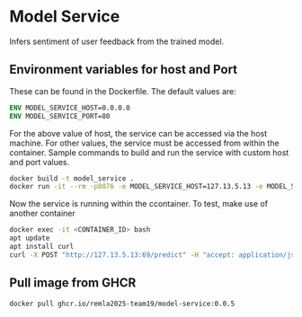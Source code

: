 # Model Service

Infers sentiment of user feedback from the trained model.

## Environment variables for host and Port
These can be found in the Dockerfile. The default values are:

```dockerfile
ENV MODEL_SERVICE_HOST=0.0.0.0
ENV MODEL_SERVICE_PORT=80
```

For the above value of host, the service can be accessed via the host machine. For other values, the service must be accessed from within the container.
Sample commands to build and run the service with custom host and port values.

```bash
docker build -t model_service .
docker run -it --rm -p8076 -e MODEL_SERVICE_HOST=127.13.5.13 -e MODEL_SERVICE_PORT=17 model_service
```
Now the service is running within the ccontainer. To test, make use of another container
```bash
docker exec -it <CONTAINER_ID> bash
apt update
apt install curl
curl -X POST "http://127.13.5.13:69/predict" -H "accept: application/json" -H "Content-Type: application/json" -d "{ \"review\": \" The food is bad.\"}"
```
## Pull image from GHCR
```bash
docker pull ghcr.io/remla2025-team19/model-service:0.0.5
```